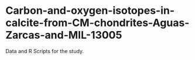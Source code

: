 # Carbon-and-oxygen-isotopes-in-calcite-from-CM-chondrites-Aguas-Zarcas-and-MIL-13005
Data and R Scripts for the study.
